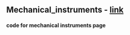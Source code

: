 ## Mechanical_instruments - [link](https://visharad17.github.io/mechanical_instruments/)

#### code for mechanical instruments page 
